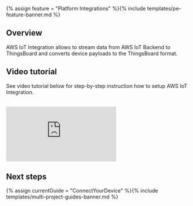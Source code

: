 {% assign feature = "Platform Integrations" %}{% include templates/pe-feature-banner.md %}

## Overview

AWS IoT Integration allows to stream data from AWS IoT Backend to ThingsBoard and converts device payloads to the ThingsBoard format.

<object width="100%" style="max-width: max-content;" data="/images/user-guide/integrations/aws-iot-integration.svg"></object>

## Video tutorial
 
See video tutorial below for step-by-step instruction how to setup AWS IoT Integration.

<br/>
<div id="video">  
 <div id="video_wrapper">
     <iframe src="https://www.youtube.com/embed/udkuOUrNzWk" frameborder="0" allowfullscreen></iframe>
 </div>
</div> 

## Next steps

{% assign currentGuide = "ConnectYourDevice" %}{% include templates/multi-project-guides-banner.md %}
